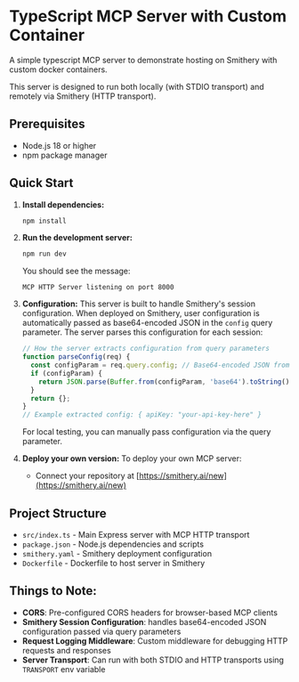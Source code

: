 # TypeScript MCP Server with Custom Container

A simple typescript MCP server to demonstrate hosting on Smithery with custom docker containers. 

This server is designed to run both locally (with STDIO transport) and remotely via Smithery (HTTP transport).

## Prerequisites

- Node.js 18 or higher
- npm package manager

## Quick Start

1. **Install dependencies:**
   ```bash
   npm install
   ```

2. **Run the development server:**
   ```bash
   npm run dev
   ```
   
   You should see the message:
   ```
   MCP HTTP Server listening on port 8000
   ```

3. **Configuration:**
   This server is built to handle Smithery's session configuration. When deployed on Smithery, user configuration is automatically passed as base64-encoded JSON in the `config` query parameter. The server parses this configuration for each session:
   
   ```javascript
   // How the server extracts configuration from query parameters
   function parseConfig(req) {
     const configParam = req.query.config; // Base64-encoded JSON from Smithery
     if (configParam) {
       return JSON.parse(Buffer.from(configParam, 'base64').toString());
     }
     return {};
   }
   // Example extracted config: { apiKey: "your-api-key-here" }
   ```

   For local testing, you can manually pass configuration via the query parameter.

4. **Deploy your own version:**
   To deploy your own MCP server:
   - Connect your repository at [https://smithery.ai/new](https://smithery.ai/new)

## Project Structure

- `src/index.ts` - Main Express server with MCP HTTP transport
- `package.json` - Node.js dependencies and scripts
- `smithery.yaml` - Smithery deployment configuration
- `Dockerfile` - Dockerfile to host server in Smithery

## Things to Note:

- **CORS**: Pre-configured CORS headers for browser-based MCP clients
- **Smithery Session Configuration**: handles base64-encoded JSON configuration passed via query parameters
- **Request Logging Middleware**: Custom middleware for debugging HTTP requests and responses
- **Server Transport**: Can run with both STDIO and HTTP transports using `TRANSPORT` env variable